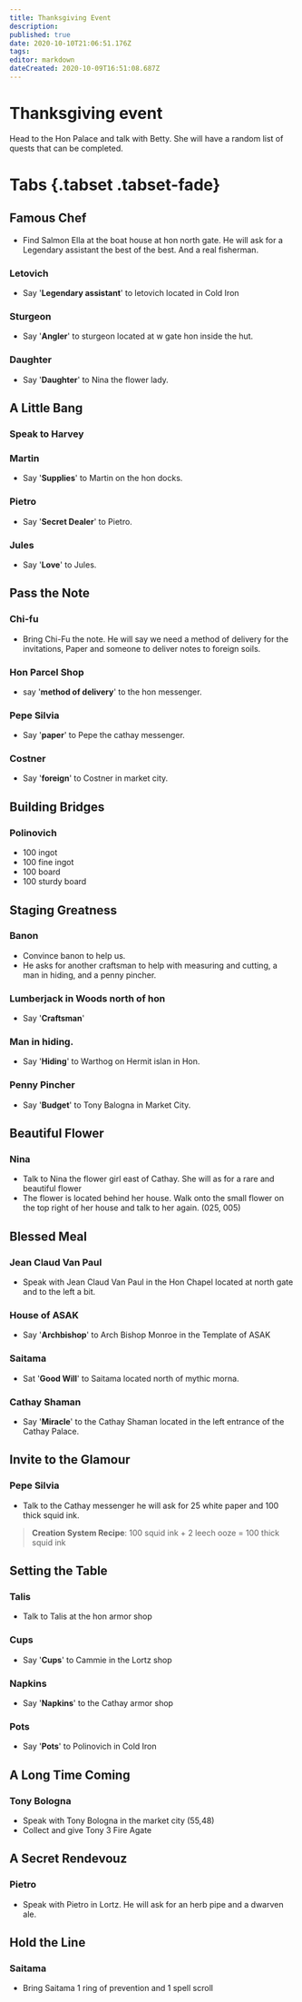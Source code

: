 ```yaml
---
title: Thanksgiving Event
description: 
published: true
date: 2020-10-10T21:06:51.176Z
tags: 
editor: markdown
dateCreated: 2020-10-09T16:51:08.687Z
---
```


# Thanksgiving event

Head to the Hon Palace and talk with Betty. She will have a random list of quests that can be completed.


# Tabs {.tabset .tabset-fade}
## Famous Chef
- Find Salmon Ella at the boat house at hon north gate. He will ask for a Legendary assistant the best of the best. And a real fisherman.
### Letovich
- Say '**Legendary assistant**' to letovich located in Cold Iron
### Sturgeon
- Say '**Angler**' to sturgeon located at w gate hon inside the hut.
### Daughter
- Say '**Daughter**' to Nina the flower lady.

## A Little Bang
### Speak to Harvey
### Martin
- Say '**Supplies**' to Martin on the hon docks.
### Pietro
- Say '**Secret Dealer**' to Pietro.
### Jules
- Say '**Love**' to Jules.


## Pass the Note
### Chi-fu
- Bring Chi-Fu the note. He will say we need a method of delivery for the invitations, Paper and someone to deliver notes to foreign soils.
### Hon Parcel Shop
- say '**method of delivery**' to the hon messenger.
### Pepe Silvia
- Say '**paper**' to Pepe the cathay messenger.
### Costner
- Say '**foreign**' to Costner in market city.

## Building Bridges
### Polinovich
- 100 ingot
- 100 fine ingot
- 100 board
- 100 sturdy board

## Staging Greatness
### Banon
- Convince banon to help us.
- He asks for another craftsman to help with measuring and cutting, a man in hiding, and a penny pincher.
### Lumberjack in Woods north of hon
- Say '**Craftsman**'
### Man in hiding.
- Say '**Hiding**' to Warthog on Hermit islan in Hon.
### Penny Pincher
- Say '**Budget**' to Tony Balogna in Market City.

## Beautiful Flower
### Nina
- Talk to Nina the flower girl east of Cathay. She will as for a rare and beautiful flower
- The flower is located behind her house. Walk onto the small flower on the top right of her house and talk to her again. (025, 005)

## Blessed Meal
### Jean Claud Van Paul
- Speak with Jean Claud Van Paul in the Hon Chapel located at north gate and to the left a bit.

### House of ASAK
- Say '**Archbishop**' to Arch Bishop Monroe in the Template of ASAK
### Saitama
- Sat '**Good Will**' to Saitama located north of mythic morna.
### Cathay Shaman
- Say '**Miracle**' to the Cathay Shaman located in the left entrance of the Cathay Palace.

## Invite to the Glamour
### Pepe Silvia
- Talk to the Cathay messenger he will ask for 25 white paper and 100 thick squid ink.
> **Creation System Recipe**: 100 squid ink + 2 leech ooze = 100 thick squid ink

## Setting the Table
### Talis
- Talk to Talis at the hon armor shop
### Cups
- Say '**Cups**' to Cammie in the Lortz shop
### Napkins
- Say '**Napkins**' to the Cathay armor shop
### Pots
- Say '**Pots**' to Polinovich in Cold Iron

## A Long Time Coming
### Tony Bologna
- Speak with Tony Bologna in the market city (55,48)
- Collect and give Tony 3 Fire Agate

## A Secret Rendevouz
### Pietro
- Speak with Pietro in Lortz. He will ask for an herb pipe and a dwarven ale.

## Hold the Line
### Saitama
- Bring Saitama 1 ring of prevention and 1 spell scroll
